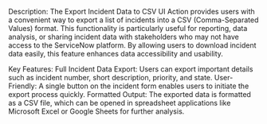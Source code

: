 Description: The Export Incident Data to CSV UI Action provides users with a convenient way to export a list of incidents into a CSV (Comma-Separated Values) format. 
This functionality is particularly useful for reporting, data analysis, or sharing incident data with stakeholders who may not have access to the ServiceNow platform. 
By allowing users to download incident data easily, this feature enhances data accessibility and usability.

Key Features:
Full Incident Data Export: Users can export important details such as incident number, short description, priority, and state.
User-Friendly: A single button on the incident form enables users to initiate the export process quickly.
Formatted Output: The exported data is formatted as a CSV file, which can be opened in spreadsheet applications like Microsoft Excel or Google Sheets for further analysis.
